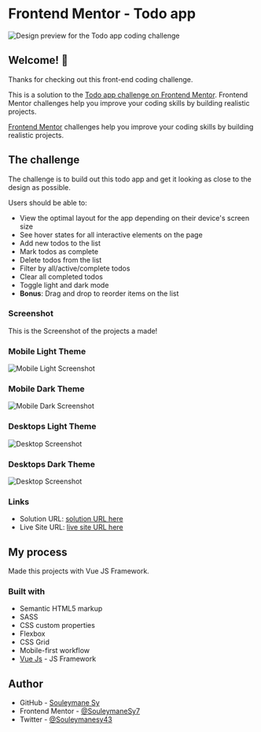 # Frontend Mentor - Todo app

![Design preview for the Todo app coding challenge](./src/assets/desktop-preview.jpg)

## Welcome! 👋

Thanks for checking out this front-end coding challenge.

This is a solution to the [Todo app challenge on Frontend Mentor](https://www.frontendmentor.io/challenges/todo-app-Su1_KokOW). Frontend Mentor challenges help you improve your coding skills by building realistic projects.

[Frontend Mentor](https://www.frontendmentor.io) challenges help you improve your coding skills by building realistic projects.

## The challenge

The challenge is to build out this todo app and get it looking as close to the design as possible.

Users should be able to:

- View the optimal layout for the app depending on their device's screen size
- See hover states for all interactive elements on the page
- Add new todos to the list
- Mark todos as complete
- Delete todos from the list
- Filter by all/active/complete todos
- Clear all completed todos
- Toggle light and dark mode
- **Bonus**: Drag and drop to reorder items on the list

### Screenshot

This is the Screenshot of the projects a made!

### Mobile Light Theme

![Mobile Light Screenshot](./preview/Mobile-light.png)

### Mobile Dark Theme

![Mobile Dark Screenshot](./preview/Mobile-dark.png)

### Desktops Light Theme

![Desktop Screenshot](./preview/Desktop-light.png)

### Desktops Dark Theme

![Desktop Screenshot](./preview/Desktop-dark.png)

### Links

- Solution URL: [solution URL here](https://www.frontendmentor.io/solutions/todo-list-app-made-with-vue-js-fNjKGoDxDh)
- Live Site URL: [live site URL here](https://fem-todo-app-ten.vercel.app/)

## My process

Made this projects with Vue JS Framework.

### Built with

- Semantic HTML5 markup
- SASS
- CSS custom properties
- Flexbox
- CSS Grid
- Mobile-first workflow
- [Vue Js](https://vuejs.org/) - JS Framework

## Author

- GitHub - [Souleymane Sy](https://github.com/SouleymaneSy7)
- Frontend Mentor - [@SouleymaneSy7](https://www.frontendmentor.io/profile/SouleymaneSy7)
- Twitter - [@Souleymanesy43](https://twitter.com/Souleymanesy43)
